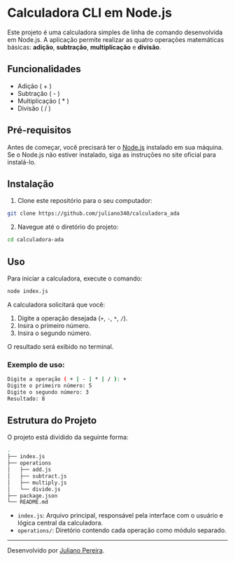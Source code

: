 
# Calculadora CLI em Node.js

Este projeto é uma calculadora simples de linha de comando desenvolvida em Node.js. A aplicação permite realizar as quatro operações matemáticas básicas: **adição**, **subtração**, **multiplicação** e **divisão**.

## Funcionalidades

- Adição ( + )
- Subtração ( - )
- Multiplicação ( * )
- Divisão ( / )

## Pré-requisitos

Antes de começar, você precisará ter o [Node.js](https://nodejs.org/) instalado em sua máquina. Se o Node.js não estiver instalado, siga as instruções no site oficial para instalá-lo.

## Instalação

1. Clone este repositório para o seu computador:

```bash
git clone https://github.com/juliano340/calculadora_ada
```

2. Navegue até o diretório do projeto:

```bash
cd calculadora-ada
```

## Uso

Para iniciar a calculadora, execute o comando:

```bash
node index.js
```

A calculadora solicitará que você:

1. Digite a operação desejada (`+`, `-`, `*`, `/`).
2. Insira o primeiro número.
3. Insira o segundo número.

O resultado será exibido no terminal.

### Exemplo de uso:

```bash
Digite a operação ( + | - | * | / ): +
Digite o primeiro número: 5
Digite o segundo número: 3
Resultado: 8
```

## Estrutura do Projeto

O projeto está dividido da seguinte forma:

```bash
.
├── index.js
├── operations
│   ├── add.js
│   ├── subtract.js
│   ├── multiply.js
│   └── divide.js
├── package.json
└── README.md
```

- `index.js`: Arquivo principal, responsável pela interface com o usuário e lógica central da calculadora.
- `operations/`: Diretório contendo cada operação como módulo separado.

---

Desenvolvido por [Juliano Pereira](https://github.com/juliano340).
